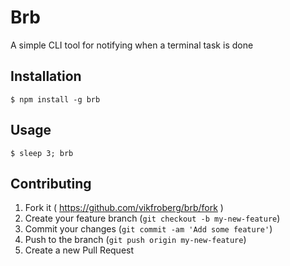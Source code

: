# Brb

A simple CLI tool for notifying when a terminal task is done

## Installation

    $ npm install -g brb

## Usage

	$ sleep 3; brb

## Contributing

1. Fork it ( https://github.com/vikfroberg/brb/fork )
2. Create your feature branch (`git checkout -b my-new-feature`)
3. Commit your changes (`git commit -am 'Add some feature'`)
4. Push to the branch (`git push origin my-new-feature`)
5. Create a new Pull Request

